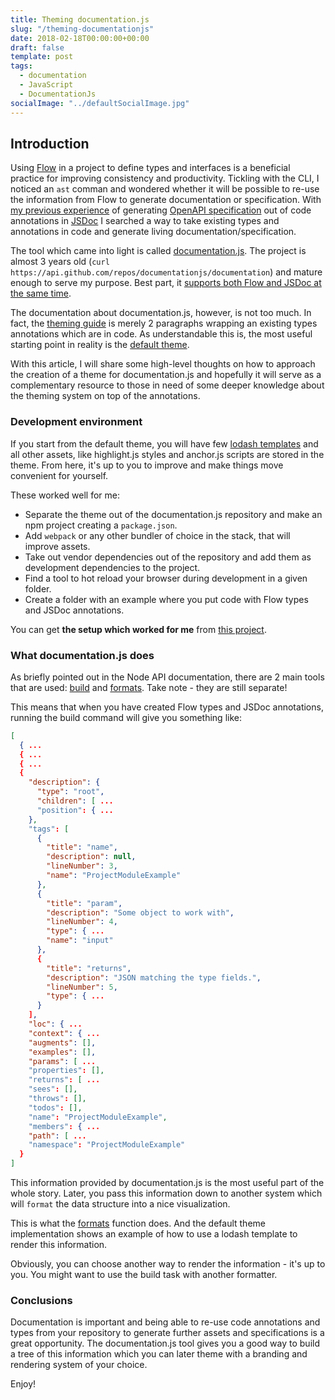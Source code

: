 ```yaml
---
title: Theming documentation.js
slug: "/theming-documentationjs"
date: 2018-02-18T00:00:00+00:00
draft: false
template: post
tags:
  - documentation
  - JavaScript
  - DocumentationJs
socialImage: "../defaultSocialImage.jpg"
---
```


## Introduction

Using [Flow](https://flow.org/) in a project to define types and interfaces is a beneficial practice for improving consistency and productivity. Tickling with the CLI, I noticed an `ast` comman and wondered whether it will be possible to re-use the information from Flow to generate documentation or specification. With [my previous experience](/agile-documentation-api-driven-project) of generating [OpenAPI specification](https://www.openapis.org/) out of code annotations in [JSDoc](http://usejsdoc.org/) I searched a way to take existing types and annotations in code and generate living documentation/specification.

The tool which came into light is called [documentation.js](http://documentation.js.org/). The project is almost 3 years old (`curl https://api.github.com/repos/documentationjs/documentation`) and mature enough to serve my purpose. Best part, it [supports both Flow and JSDoc at the same time](https://github.com/documentationjs/documentation/blob/master/docs/GETTING_STARTED.md).

The documentation about documentation.js, however, is not too much. In fact, the [theming guide](https://github.com/documentationjs/documentation/blob/master/docs/THEMING.md) is merely 2 paragraphs wrapping an existing types annotations which are in code. As understandable this is, the most useful starting point in reality is the [default theme](https://github.com/documentationjs/documentation/tree/master/src/default_theme).

With this article, I will share some high-level thoughts on how to approach the creation of a theme for documentation.js and hopefully it will serve as a complementary resource to those in need of some deeper knowledge about the theming system on top of the annotations.

### Development environment

If you start from the default theme, you will have few [lodash templates](https://lodash.com/docs/4.17.5#template) and all other assets, like highlight.js styles and anchor.js scripts are stored in the theme. From here, it's up to you to improve and make things move convenient for yourself.

These worked well for me:

- Separate the theme out of the documentation.js repository and make an npm project creating a `package.json`.
- Add `webpack` or any other bundler of choice in the stack, that will improve assets.
- Take out vendor dependencies out of the repository and add them as development dependencies to the project.
- Find a tool to hot reload your browser during development in a given folder.
- Create a folder with an example where you put code with Flow types and JSDoc annotations.

You can get **the setup which worked for me** from [this project](https://github.com/kalinchernev/documentation-theme-ecl).

### What documentation.js does

As briefly pointed out in the Node API documentation, there are 2 main tools that are used: [build](https://github.com/documentationjs/documentation/blob/master/docs/NODE_API.md#build) and [formats](https://github.com/documentationjs/documentation/blob/master/docs/NODE_API.md#formats). Take note - they are still separate!

This means that when you have created Flow types and JSDoc annotations, running the build command will give you something like:

```json
[
  { ...
  { ...
  { ...
  {
    "description": {
      "type": "root",
      "children": [ ...
      "position": { ...
    },
    "tags": [
      {
        "title": "name",
        "description": null,
        "lineNumber": 3,
        "name": "ProjectModuleExample"
      },
      {
        "title": "param",
        "description": "Some object to work with",
        "lineNumber": 4,
        "type": { ...
        "name": "input"
      },
      {
        "title": "returns",
        "description": "JSON matching the type fields.",
        "lineNumber": 5,
        "type": { ...
      }
    ],
    "loc": { ...
    "context": { ...
    "augments": [],
    "examples": [],
    "params": [ ...
    "properties": [],
    "returns": [ ...
    "sees": [],
    "throws": [],
    "todos": [],
    "name": "ProjectModuleExample",
    "members": { ...
    "path": [ ...
    "namespace": "ProjectModuleExample"
  }
]
```

This information provided by documentation.js is the most useful part of the whole story. Later, you pass this information down to another system which will `format` the data structure into a nice visualization.

This is what the [formats](https://github.com/documentationjs/documentation/blob/master/docs/NODE_API.md#formatshtml) function does. And the default theme implementation shows an example of how to use a lodash template to render this information.

Obviously, you can choose another way to render the information - it's up to you. You might want to use the build task with another formatter.

### Conclusions

Documentation is important and being able to re-use code annotations and types from your repository to generate further assets and specifications is a great opportunity. The documentation.js tool gives you a good way to build a tree of this information which you can later theme with a branding and rendering system of your choice.

Enjoy!
